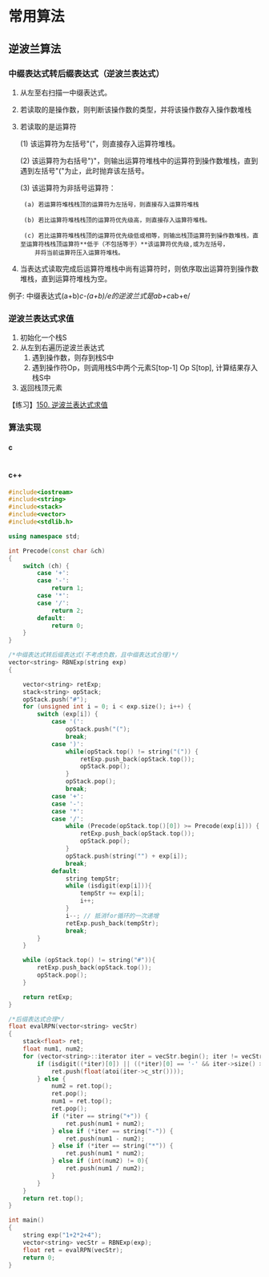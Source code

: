 # 常用算法

## 逆波兰算法

### 中缀表达式转后缀表达式（逆波兰表达式）

1. 从左至右扫描一中缀表达式。
2. 若读取的是操作数，则判断该操作数的类型，并将该操作数存入操作数堆栈
3. 若读取的是运算符

    (1) 该运算符为左括号"("，则直接存入运算符堆栈。 
    
    (2) 该运算符为右括号")"，则输出运算符堆栈中的运算符到操作数堆栈，直到遇到左括号"("为止，此时抛弃该左括号。
      
    (3) 该运算符为非括号运算符：
        
        (a) 若运算符堆栈栈顶的运算符为左括号，则直接存入运算符堆栈
      
        (b) 若比运算符堆栈栈顶的运算符优先级高，则直接存入运算符堆栈。
        
        (c) 若比运算符堆栈栈顶的运算符优先级低或相等，则输出栈顶运算符到操作数堆栈，直至运算符栈栈顶运算符**低于（不包括等于）**该运算符优先级,或为左括号，
           并将当前运算符压入运算符堆栈。
4. 当表达式读取完成后运算符堆栈中尚有运算符时，则依序取出运算符到操作数堆栈，直到运算符堆栈为空。

例子: 中缀表达式(a+b)*c-(a+b)/e的逆波兰式是ab+c*ab+e/

### 逆波兰表达式求值

1. 初始化一个栈S
2. 从左到右遍历逆波兰表达式
   1. 遇到操作数，则存到栈S中
   2. 遇到操作符Op，则调用栈S中两个元素S[top-1] Op S[top], 计算结果存入栈S中
3. 返回栈顶元素

【练习】[150. 逆波兰表达式求值](https://leetcode-cn.com/problems/evaluate-reverse-polish-notation/submissions/)

### 算法实现

#### c

```c

```

#### c++

```c++
#include<iostream>
#include<string>
#include<stack>
#include<vector>
#include<stdlib.h>

using namespace std;

int Precode(const char &ch)
{
    switch (ch) {
        case '+':
        case '-':
            return 1;
        case '*':
        case '/':
            return 2;
        default:
            return 0;
    }
}

/*中缀表达式转后缀表达式(不考虑负数，且中缀表达式合理)*/
vector<string> RBNExp(string exp)
{

    vector<string> retExp;
    stack<string> opStack;
    opStack.push("#");
    for (unsigned int i = 0; i < exp.size(); i++) {
        switch (exp[i]) {
            case '(':
                opStack.push("(");
                break;
            case ')':
                while(opStack.top() != string("(")) {
                    retExp.push_back(opStack.top());
                    opStack.pop();
                }
                opStack.pop();
                break;
            case '+':
            case '-':
            case '*':
            case '/':
                while (Precode(opStack.top()[0]) >= Precode(exp[i])) {
                    retExp.push_back(opStack.top());
                    opStack.pop();
                }
                opStack.push(string("") + exp[i]);
                break;
            default:
                string tempStr;
                while (isdigit(exp[i])){
                    tempStr += exp[i];
                    i++;
                }
                i--; // 抵消for循环的一次递增
                retExp.push_back(tempStr);
                break;
        }
    }

    while (opStack.top() != string("#")){
        retExp.push_back(opStack.top());
        opStack.pop();
    }

    return retExp;
}

/*后缀表达式合理*/
float evalRPN(vector<string> vecStr)
{
    stack<float> ret;
    float num1, num2;
    for (vector<string>::iterator iter = vecStr.begin(); iter != vecStr.end(); iter++) {
        if (isdigit((*iter)[0]) || ((*iter)[0] == '-' && iter->size() > 1)) {
            ret.push(float(atoi(iter->c_str())));
        } else {
            num2 = ret.top();
            ret.pop();
            num1 = ret.top();
            ret.pop();
            if (*iter == string("+")) {
                ret.push(num1 + num2);
            } else if (*iter == string("-")) {
                ret.push(num1 - num2);
            } else if (*iter == string("*")) {
                ret.push(num1 * num2);
            } else if (int(num2) != 0){
                ret.push(num1 / num2);
            }
        }
    }
    return ret.top();
}

int main()
{
    string exp("1+2*2+4");
    vector<string> vecStr = RBNExp(exp);
    float ret = evalRPN(vecStr);
    return 0;
}
```